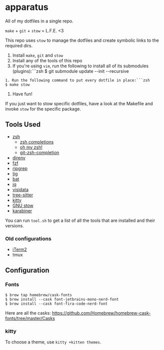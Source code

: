 # apparatus
All of my dotfiles in a single repo.

`make` + `git` + `stow` = L.F.E. <3

This repo uses `stow` to manage the dotfiles and create symbolic links to the required dirs.


1. Install `make`, `git` and `stow`
1. Install any of the tools of this repo
1. If you're using `vim`, run the following to install all of its submodules (plugins):```zsh
$ git submodule update --init --recursive
```
1. Run the following command to put every dotfile in place:```zsh
$ make stow
```
1. Have fun!

If you just want to stow specific dotfiles, have a look at the Makefile and invoke `stow` for the specific package.

## Tools Used
- [zsh](https://www.zsh.org/)
  - [zsh completions](https://oliverspryn.medium.com/adding-git-completion-to-zsh-60f3b0e7ffbc)
  - [oh my zsh!](https://ohmyz.sh/)
  - [git-zsh-completion](https://oliverspryn.medium.com/adding-git-completion-to-zsh-60f3b0e7ffbc)
- [direnv](https://direnv.net/)
- [fzf](https://github.com/junegunn/fzf)
- [ripgrep](https://github.com/BurntSushi/ripgrep)
- [tig](https://github.com/jonas/tig)
- [bat](https://github.com/sharkdp/bat)
- [jq](https://stedolan.github.io/jq/)
- [visidata](https://www.visidata.org/)
- [tree-sitter](https://tree-sitter.github.io/tree-sitter/)
- [kitty](https://sw.kovidgoyal.net/kitty/)
- [GNU stow](https://www.gnu.org/software/stow/)
- [karabiner](https://karabiner-elements.pqrs.org/)

You can run `tool.sh` to get a list of all the tools that are installed and their versions.

### Old configurations
- [iTerm2](https://iterm2.com/)
- tmux

## Configuration
### Fonts
```
$ brew tap homebrew/cask-fonts
$ brew install --cask font-jetbrains-mono-nerd-font
$ brew install --cask font-fira-code-nerd-font
```

Here are all the casks: https://github.com/Homebrew/homebrew-cask-fonts/tree/master/Casks
### kitty
To choose a theme, use `kitty +kitten themes`.

